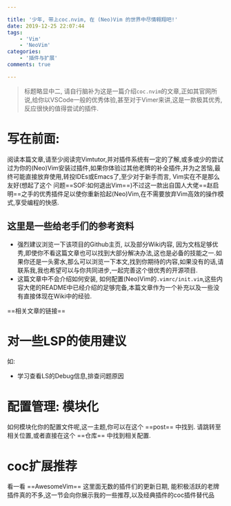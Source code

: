 ```yaml
---

title: '少年, 带上coc.nvim, 在 (Neo)Vim 的世界中尽情翱翔吧!'
date: 2019-12-25 22:07:44
tags: 
	- 'Vim'
	- 'NeoVim'
categories:
	- '插件与扩展'
comments: true

---
```




> 标题略显中二, 请自行脑补为这是一篇介绍`coc.nvim`的文章,正如其官网所说,给你以VSCode一般的优秀体验,甚至对于Vimer来讲,这是一款极其优秀,反应很快的值得尝试的插件.

# 写在前面:

阅读本篇文章,请至少阅读完Vimtutor,并对插件系统有一定的了解,或多或少的尝试过为你的(Neo)Vim安装过插件,如果你体验过其他老牌的补全插件,并为之苦恼,最终可能直接放弃使用,转投IDEs或Emacs了,至少对于新手而言, Vim实在不是那么友好(想起了这个 问题==SOF:如何退出Vim==)不过这一款出自国人大佬==赵启明==之手的优秀插件足以使你重新拾起(Neo)Vim,在不需要放弃Vim高效的操作模式,享受编程的快感.

## 这里是一些给老手们的参考资料

- 强烈建议浏览一下该项目的Github主页, 以及部分Wiki内容, 因为文档足够优秀,即使你不看这篇文章也可以找到大部分解决办法,这也是必备的技能之一.如果你还是一头雾水,那么可以浏览一下本文,找到你期待的内容,如果没有的话,请联系我,我也希望可以与你共同进步,一起完善这个很优秀的开源项目.
- 这篇文章中不会介绍如何安装, 如何配置(Neo)Vim的`.vimrc/init.vim`,这些内容大佬的README中已经介绍的足够完备,本篇文章作为一个补充以及一些没有直接体现在Wiki中的经验.

==相关文章的链接==

# 对一些LSP的使用建议
如:
- 学习查看LS的Debug信息,排查问题原因

# 配置管理: 模块化

如何模块化你的配置文件呢,这一主题,你可以在这个 ==post== 中找到. 请跳转至相关位置,或者直接在这个 ==仓库== 中找到相关配置.

# coc扩展推荐

看一看 ==AwesomeVim== 这里面无数的插件们的更新日期, 能积极活跃的老牌插件真的不多,这一节会向你展示我的一些推荐,以及经典插件的coc插件替代品
